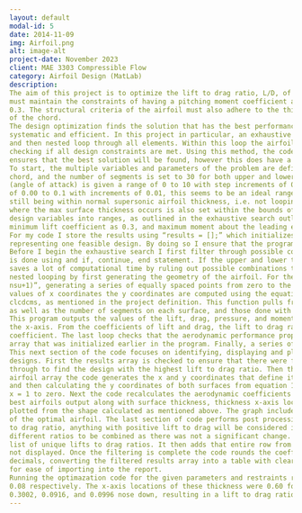 ```yaml
---
layout: default
modal-id: 5
date: 2014-11-09
img: Airfoil.png
alt: image-alt
project-date: November 2023
client: MAE 3303 Compressible Flow
category: Airfoil Design (MatLab)
description: 
The aim of this project is to optimize the lift to drag ratio, L/D, of a biconvex airfoil in supersonic flow with a free stream Mach number of 3.0. This design 
must maintain the constraints of having a pitching moment coefficient about the leading edge of 0.1 magnitude, while also achieving a minimal lift coefficient of 
0.3. The structural criteria of the airfoil must also adhere to the thickness constraints of minimum total thickness of upper and lower surface being at least 10% 
of the chord. 
The design optimization finds the solution that has the best performance while satisfying the given constraints through a process that is both 
systematic and efficient. In this project in particular, an exhaustive search method was leveraged, dividing each of the design variables within a chosen range 
and then nested loop through all elements. Within this loop the airfoils upper and lower surfaces are constructed to calculate the aerodynamic coefficients, 
checking if all design constraints are met. Using this method, the code is able to examine every possible combination of the design parameters, which in term 
ensures that the best solution will be found, however this does have a high computational cost and will take quite a while to complete. 
To start, the multiple variables and parameters of the problem are defined. Mach number is set to 3.0, chord length is set to 1, the normalized length of the 
chord, and the number of segments is set to 30 for both upper and lower surface providing a good balance between accuracy and computational efficiency. Alpha 
(angle of attack) is given a range of 0 to 10 with step increments of 0.1, given in code by “alpha_range = 0:0.1:10”. Upper and lower thickness is given a range 
of 0.00 to 0.1 with increments of 0.01, this seems to be an ideal range as it allows for the total thickness to sum to 0.1, or 10% of the chord length, while 
still being within normal supersonic airfoil thickness, i.e. not looping through cases where L/D would obviously not be optimized. The location along the x-axis 
where the max surface thickness occurs is also set within the bounds of 1/3 to 2/3 of the chord length, also with increments of 0.1. This is the division of the 
design variables into ranges, as outlined in the exhaustive search outline. The constraints are also set to their respective values, minimum thickness as 0.1, 
minimum lift coefficient as 0.3, and maximum moment about the leading edge as 0.1. 
For my code I store the results using “results = [];” which initializes an empty array, or matrix named results, tha will eventually contain rows of data 
representing one feasible design. By doing so I ensure that the program has a clean slate to store all qualifying designs found in the search. 
Before I begin the exhaustive search I first filter through possible combinations of upper and lower thickness that will meet the total thickness constraint. This 
is done using and if, continue, end statement. If the upper and lower thickness is less than the minimum thickness requirement, end, otherwise continue. This 
saves a lot of computational time by ruling out possible combinations that would not meet the thickness constraints. Next, I begin the exhaustive search and 
nested looping by first generating the geometry of the airfoil. For the xaxis components of the upper and lower surfaces, determined using “linspace(0, chord, 
nsu+1)”, generating a series of equally spaced points from zero to the length of the code, where Nsu+1 generates the total number of points generated. For these 
values of x coordinates the y coordinates are computed using the equation given in equation 1. For the different angle of attacks, I run the given function, 
clcdcms, as mentioned in the project definition. This function pulls from the other values already done before the loop, in the case of upper and lower thickness 
as well as the number of segments on each surface, and those done with the loop, such as the x and y coordinates of the points of the upper and lower surfaces. 
This program outputs the values of the lift, drag, pressure, and moment coefficients, as well as computing the upper and lower thickness and where they occur on 
the x-axis. From the coefficients of lift and drag, the lift to drag ratio can be calculated for each feasible design, by dividing lift coefficients by the drag 
coefficient. The last loop checks that the aerodynamic performance properties meet the required constraints, if they do the results are stored in the results 
array that was initialized earlier in the program. Finally, a series of end commands are used to stop each loop. 
This next section of the code focuses on identifying, displaying and plotting the best airfoil configurations based on lift to drag ratio among the feasible 
designs. First the results array is checked to ensure that there were feasible designs that were stored. If there are feasible designs stored, it then sorts 
through to find the design with the highest lift to drag ratio. Then the inputs from this design are stored as “best_idx” in the best airfoil array. With the best 
airfoil array the code generates the x and y coordinates that define its shape. This is possible by using linspace again to define upper and lower x coordinates, 
and then calculating the y coordinates of both surfaces from equation 1 and the thickness values. Proper alignment is ensured by setting the y values of x = 0 and 
x = 1 to zero. Next the code recalculates the aerodynamic coefficients from the best airfoil array input values. Once calculated, it displays  a summary of the 
best airfoils output along with surface thickness, thickness x-axis locations, angle of attack, and lift to drag ratio. Lastly the geometry of the airfoil is 
plotted from the shape calculated as mentioned above. The graph includes axis titles and color coordination for both surfaces to provide a visual representation 
of the optimal airfoil. The last section of code performs post processing on the aerodynamic data stored in the results array. First it sets a threshold for lift 
to drag ratio, anything with positive lift to drag will be considered in the filtered results. The precision is also set to 2, this allows larger groupings of 
different ratios to be combined as there was not a significant change. The code then loops through each row of the results array, adding the rounded value to a 
list of unique lifts to drag ratios. It then adds that entire row from the results array to the filtered results array. This ensures that repetitive ratios are 
not displayed. Once the filtering is complete the code rounds the coefficients of lift, drag, and moments to 3 decimal places and the lift to drag ratio to 2 
decimals, converting the filtered results array into a table with clearly labeled columns for easier viewing. Finally, the table is saved as an Excel worksheet 
for ease of importing into the report. 
Running the optimazation code for the given parameters and restraints resulted in an airfoil with an angle of attack of 9.7, upper and lower thickness of 0.02 and 
0.08 respectively. The x-axis locations of these thickness were 0.60 for the upper and 0.53 for the lower. Lift, drag, and moment coefficients were as follows, 
0.3002, 0.0916, and 0.0996 nose down, resulting in a lift to drag ratio of 3.28.
---
```

